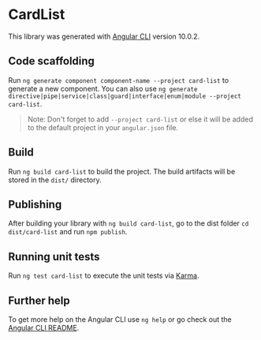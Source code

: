 # CardList

This library was generated with [Angular CLI](https://github.com/angular/angular-cli) version 10.0.2.

## Code scaffolding

Run `ng generate component component-name --project card-list` to generate a new component. You can also use `ng generate directive|pipe|service|class|guard|interface|enum|module --project card-list`.

> Note: Don't forget to add `--project card-list` or else it will be added to the default project in your `angular.json` file.

## Build

Run `ng build card-list` to build the project. The build artifacts will be stored in the `dist/` directory.

## Publishing

After building your library with `ng build card-list`, go to the dist folder `cd dist/card-list` and run `npm publish`.

## Running unit tests

Run `ng test card-list` to execute the unit tests via [Karma](https://karma-runner.github.io).

## Further help

To get more help on the Angular CLI use `ng help` or go check out the [Angular CLI README](https://github.com/angular/angular-cli/blob/master/README.md).
